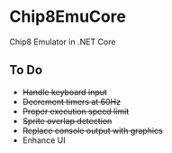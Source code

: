# Chip8EmuCore
Chip8 Emulator in .NET Core

## To Do
* ~~Handle keyboard input~~
* ~~Decrement timers at 60Hz~~
* ~~Proper execution speed limit~~
* ~~Sprite overlap detection~~
* ~~Replace console output with graphics~~
* Enhance UI

